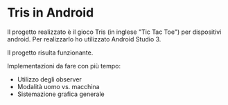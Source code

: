 # Tris in Android

Il progetto realizzato è il gioco Tris (in inglese "Tic Tac Toe") per dispositivi android.
Per realizzarlo ho utilizzato Android Studio 3.

Il progetto risulta funzionante.

Implementazioni da fare con più tempo:
- Utilizzo degli observer
- Modalità uomo vs. macchina
- Sistemazione grafica generale